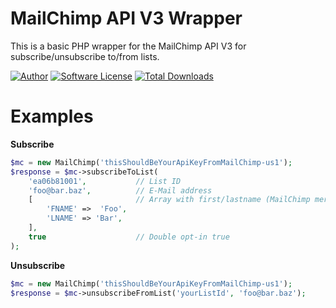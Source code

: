 MailChimp API V3 Wrapper
========================

This is a basic PHP wrapper for the MailChimp API V3 for subscribe/unsubscribe to/from lists.

[![Author](http://img.shields.io/badge/author-@1upgmbh-blue.svg?style=flat-square)](https://twitter.com/1upgmbh)
[![Software License](http://img.shields.io/badge/license-MIT-brightgreen.svg?style=flat-square)](LICENSE)
[![Total Downloads](http://img.shields.io/packagist/dt/oneup/mailchimp-api-v3.svg?style=flat-square)](https://packagist.org/packages/oneup/mailchimp-api-v3)

# Examples
**Subscribe**

````php
$mc = new MailChimp('thisShouldBeYourApiKeyFromMailChimp-us1');
$response = $mc->subscribeToList(
    'ea06b81001',           // List ID
    'foo@bar.baz',          // E-Mail address 
    [                       // Array with first/lastname (MailChimp merge tags) 
        'FNAME' =>  'Foo',
        'LNAME' => 'Bar',
    ],
    true                    // Double opt-in true
);
````

**Unsubscribe**

````php
$mc = new MailChimp('thisShouldBeYourApiKeyFromMailChimp-us1');
$response = $mc->unsubscribeFromList('yourListId', 'foo@bar.baz');
````
